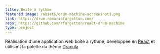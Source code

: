 ```yaml
---
title: Boite à rythme
featured image: /assets/drum-machine-screenshot1.png
link: https://drum.romaricfargetton.com/
repo: https://github.com/rfargetton/react-drum-machine
type: project
---
```

Réalisation d'une application web boîte à rythme, développée en [React](https://fr.reactjs.org/) et utilisant la palette du thème [Dracula](https://draculatheme.com/).
